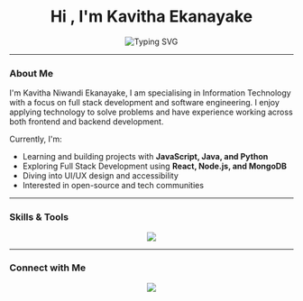 <h1 align="center">Hi , I'm Kavitha Ekanayake</h1>

<p align="center">
  <img src="https://readme-typing-svg.herokuapp.com/?font=Fira+Code&size=22&pause=1000&color=4A90E2&center=true&vCenter=true&width=700&lines=Information+Technology+Undergraduate;Full+Stack+and+Backend+Dev+Enthusiast;Currently+learning+Flutter+and+Next.js;" alt="Typing SVG" />
</p>


---

###  About Me
I'm Kavitha Niwandi Ekanayake, I am specialising in Information Technology with a focus on full stack development and software engineering. I enjoy applying technology to solve problems and have experience working across both frontend and backend development.

Currently, I'm:
- Learning and building projects with **JavaScript, Java, and Python**
- Exploring Full Stack Development using **React, Node.js, and MongoDB**
- Diving into UI/UX design and accessibility 
- Interested in open-source and tech communities 

---

### Skills & Tools

<p align="center">
  <img src="https://skillicons.dev/icons?i=js,react,nextjs,nodejs,express,mongodb,html,css,tailwind,java,python,git,github,figma,R,C++,C" />
</p>

---

###  Connect with Me

<p align="center">
  <a href="mailto:kavithaekanayaka@gmail.com"><img src="https://img.shields.io/badge/Gmail-red?logo=gmail&style=for-the-badge" /></a>
</p>
